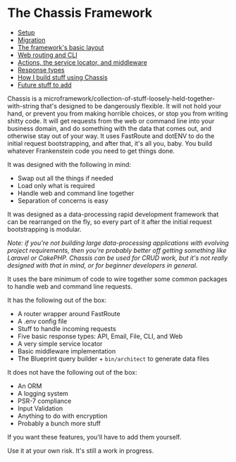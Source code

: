 # The Chassis Framework

* [Setup](https://github.com/sypherlev/php-chassis-framework/blob/master/docs/Setup.md)
* [Migration](https://github.com/sypherlev/php-chassis-framework/blob/master/docs/Migration.md)
* [The framework's basic layout](https://github.com/sypherlev/php-chassis-framework/blob/master/docs/FrameworkBits.md)
* [Web routing and CLI](https://github.com/sypherlev/php-chassis-framework/blob/master/docs/Routing.md)
* [Actions, the service locator, and middleware](https://github.com/sypherlev/php-chassis-framework/blob/master/docs/Actions.md)
* [Response types](https://github.com/sypherlev/php-chassis-framework/blob/master/docs/Responses.md)
* [How I build stuff using Chassis](https://github.com/sypherlev/php-chassis-framework/blob/master/docs/MyLayout.md)
* [Future stuff to add](https://github.com/sypherlev/php-chassis-framework/blob/master/docs/Future.md)

Chassis is a microframework/collection-of-stuff-loosely-held-together-with-string that's designed to be dangerously flexible. It will not hold your hand, or prevent you from making horrible choices, or stop you from writing shitty code. It will get requests from the web or command line into your business domain, and do something with the data that comes out, and otherwise stay out of your way. It uses FastRoute and dotENV to do the initial request bootstrapping, and after that, it's all you, baby. You build whatever Frankenstein code you need to get things done.

It was designed with the following in mind:
* Swap out all the things if needed
* Load only what is required
* Handle web and command line together
* Separation of concerns is easy

It was designed as a data-processing rapid development framework that can be rearranged on the fly, so every part of it after the initial request bootstrapping is modular.

*Note: if you're not building large data-processing applications with evolving project requirements, then you're probably better off getting something like Laravel or CakePHP. Chassis can be used for CRUD work, but it's not really designed with that in mind, or for beginner developers in general.*

It uses the bare minimum of code to wire together some common packages to handle web and command line requests.

It has the following out of the box:

* A router wrapper around FastRoute
* A .env config file
* Stuff to handle incoming requests
* Five basic response types: API, Email, File, CLI, and Web
* A very simple service locator
* Basic middleware implementation
* The Blueprint query builder + `bin/architect` to generate data files

It does not have the following out of the box:

* An ORM
* A logging system
* PSR-7 compliance
* Input Validation
* Anything to do with encryption
* Probably a bunch more stuff

If you want these features, you'll have to add them yourself.

Use it at your own risk. It's still a work in progress.
